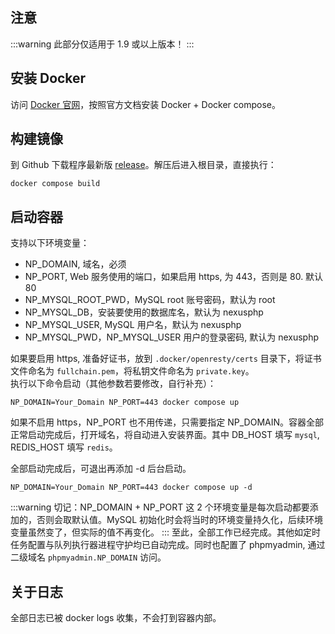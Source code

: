<ArticleTopAd></ArticleTopAd>
## 注意
:::warning
此部分仅适用于 1.9 或以上版本！
:::

## 安装 Docker

访问 [Docker 官网](https://docs.docker.com/engine/install/)，按照官方文档安装 Docker + Docker compose。

## 构建镜像

到 Github 下载程序最新版 [release](https://github.com/xiaomlove/nexusphp/releases/latest)。解压后进入根目录，直接执行：
```
docker compose build
```

## 启动容器
支持以下环境变量：
- NP_DOMAIN, 域名，必须
- NP_PORT, Web 服务使用的端口，如果启用 https, 为 443，否则是 80. 默认 80
- NP_MYSQL_ROOT_PWD，MySQL root 账号密码，默认为 root
- NP_MYSQL_DB，安装要使用的数据库名，默认为 nexusphp
- NP_MYSQL_USER, MySQL 用户名，默认为 nexusphp
- NP_MYSQL_PWD，NP_MYSQL_USER 用户的登录密码, 默认为 nexusphp

如果要启用 https, 准备好证书，放到 `.docker/openresty/certs` 目录下，将证书文件命名为 `fullchain.pem`，将私钥文件命名为 `private.key`。  
执行以下命令启动（其他参数若要修改，自行补充）：

```
NP_DOMAIN=Your_Domain NP_PORT=443 docker compose up
```

如果不启用 https，NP_PORT 也不用传递，只需要指定 NP_DOMAIN。容器全部正常启动完成后，打开域名，将自动进入安装界面。其中 DB_HOST 填写 `mysql`, REDIS_HOST 填写 `redis`。

全部启动完成后，可退出再添加 -d 后台启动。
```
NP_DOMAIN=Your_Domain NP_PORT=443 docker compose up -d
```
:::warning
切记：NP_DOMAIN + NP_PORT 这 2 个环境变量是每次启动都要添加的，否则会取默认值。MySQL 初始化时会将当时的环境变量持久化，后续环境变量虽然变了，但实际的值不再变化。
:::
至此，全部工作已经完成。其他如定时任务配置与队列执行器进程守护均已自动完成。同时也配置了 phpmyadmin,  通过二级域名 `phpmyadmin.NP_DOMAIN` 访问。

## 关于日志

全部日志已被 docker logs 收集，不会打到容器内部。